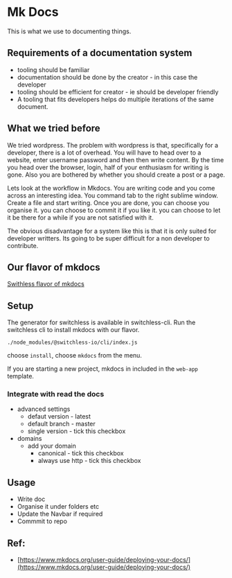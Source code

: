 # Mk Docs

This is what we use to documenting things. 

## Requirements of a documentation system 
- tooling should be familiar
- documentation should be done by the creator - in this case the developer
- tooling should be efficient for creator - ie should be developer friendly 
- A tooling that fits developers helps do multiple iterations of the same document. 

## What we tried before
We tried wordpress. The problem with wordpress is that, specifically for a developer, there is a lot of overhead. 
You will have to head over to a website, enter username password and then then write content. 
By the time you head over the browser, login, half of your enthusiasm for writing is gone. 
Also you are bothered by whether you should create a post or a page.

Lets look at the workflow in Mkdocs. 
You are writing code and you come across an interesting idea. You command tab to the right sublime window. Create a file and start writing. 
Once you are done, you can choose you organise it. you can choose to commit it if you like it. you can choose to let it be there for a while if you are not satisfied with it. 

The obvious disadvantage for a system like this is that it is only suited for developer writters. Its going to be super difficult for a non developer to contribute. 

## Our flavor of mkdocs 
[Swithless flavor of mkdocs](https://github.com/switchless-io/mkdocs)

## Setup 

The generator for switchless is available in switchless-cli. Run the switchless cli to install mkdocs with our flavor.

`./node_modules/@switchless-io/cli/index.js` 

choose `install`, choose `mkdocs` from the menu.

If you are starting a new project, mkdocs in included in the `web-app` template.

### Integrate with read the docs 
- advanced settings
	- defaut version - latest
	- default branch - master
	- single version - tick this checkbox 
- domains 
	- add your domain 
		- canonical - tick this checkbox
		- always use http - tick this checkbox 

## Usage 
- Write doc
- Organise it under folders etc
- Update the Navbar if required
- Commmit to repo

## Ref: 
- [https://www.mkdocs.org/user-guide/deploying-your-docs/](https://www.mkdocs.org/user-guide/deploying-your-docs/)